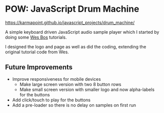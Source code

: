 # POW: JavaScript Drum Machine #

https://karmapoint.github.io/javascript_projects/drum_machine/

A simple keyboard driven JavaScript audio sample player which I started by doing some [Wes Bos](http://wesbos.com/) tutorials.

I designed the logo and page as well as did the coding, extending the original tutorial code from Wes.

## Future Improvements ##
 * Improve responsiveness for mobile devices
    * Make large screen version with two 8 button rows
    * Make small screen version with smaller logo and now alpha-labels for the buttons
 * Add click/touch to play for the buttons
 * Add a pre-loader so there is no delay on samples on first run

